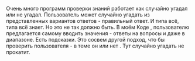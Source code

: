 Очень много программ проверки знаний работает как  случайно угадал или не угадал. 
Пользователь может случайно угадать из представленных вариантов ответов - правильный ответ.
И типа всё, типа всё знает. Но это не так должно быть.
В моём Коде , пользователю предлагается самому вводить значения - ответы на вопросы и даже в диапазоне.
Есть подсказки.
Это сосвем другой подход, что бы проверить пользователя - в теме он или нет . 
Тут случайно угадать не прокатит. 
